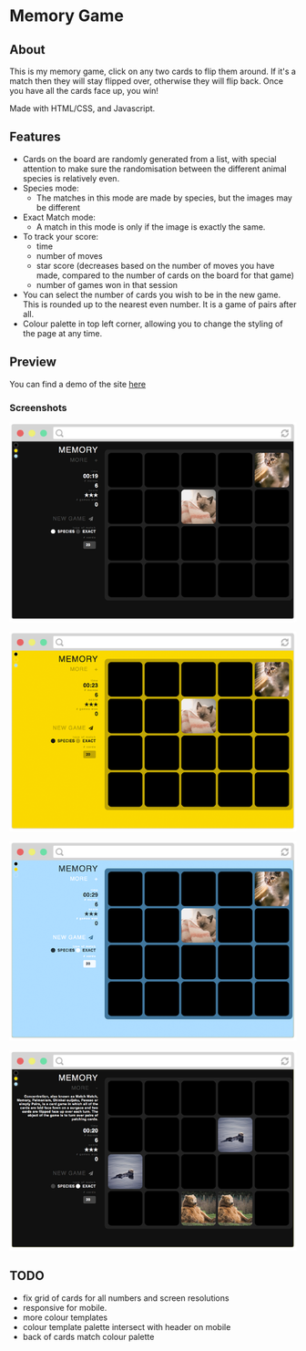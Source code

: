 # Memory Game

## About

This is my memory game, click on any two cards to flip them around. If it's a match then they will stay flipped over, otherwise they will flip back. Once you have all the cards face up, you win!

Made with HTML/CSS, and Javascript.

## Features

- Cards on the board are randomly generated from a list, with special attention to make sure the randomisation between the different animal species is relatively even.
- Species mode:
	- The matches in this mode are made by species, but the images may be different
- Exact Match mode:
	- A match in this mode is only if the image is exactly the same.
- To track your score:
	- time
	- number of moves
	- star score (decreases based on the number of moves you have made, compared to the number of cards on the board for that game)
	- number of games won in that session
- You can select the number of cards you wish to be in the new game. This is rounded up to the nearest even number. It is a game of pairs after all.
- Colour palette in top left corner, allowing you to change the styling of the page at any time.

## Preview

You can find a demo of the site [here](https://lucyod10.github.io/Memory-Game/)

### Screenshots

![Screenshot 1](images/screenshot_03.png)

![Screenshot 2](images/screenshot_04.png)

![Screenshot 3](images/screenshot_02.png)

![Screenshot 4](images/screenshot_01.png)

## TODO

- fix grid of cards for all numbers and screen resolutions
- responsive for mobile.
- more colour templates
- colour template palette intersect with header on mobile
- back of cards match colour palette
